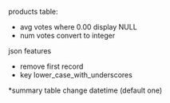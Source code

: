 products table:
- avg votes where 0.00 display NULL
- num votes convert to integer

json features
- remove first record
- key lower_case_with_underscores

*summary table change datetime (default one)

